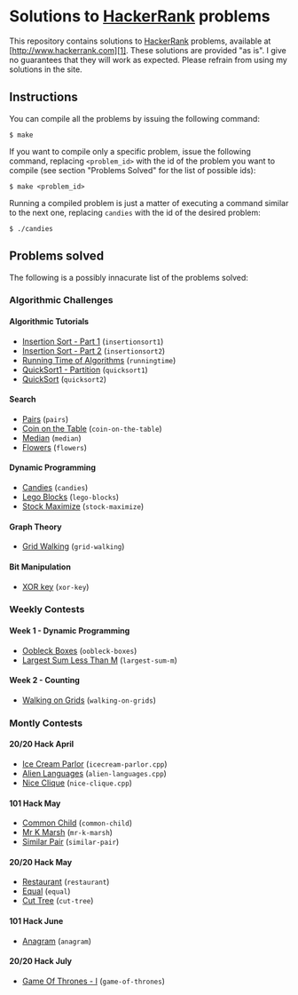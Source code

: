 # Solutions to [HackerRank][1] problems

This repository contains solutions to [HackerRank][1] problems, available at
[http://www.hackerrank.com][1]. These solutions are provided "as is". I give no
guarantees that they will work as expected. Please refrain from using my
solutions in the site.

## Instructions

You can compile all the problems by issuing the following command:

    $ make

If you want to compile only a specific problem, issue the following command,
replacing `<problem_id>` with the id of the problem you want to compile (see
section "Problems Solved" for the list of possible ids):

    $ make <problem_id>

Running a compiled problem is just a matter of executing a command similar to
the next one, replacing `candies` with the id of the desired problem:

    $ ./candies

## Problems solved

The following is a possibly innacurate list of the problems solved:

### Algorithmic Challenges

#### Algorithmic Tutorials

* [Insertion Sort - Part 1][insertionsort1] (`insertionsort1`)
* [Insertion Sort - Part 2][insertionsort2] (`insertionsort2`)
* [Running Time of Algorithms][runningtime] (`runningtime`)
* [QuickSort1 - Partition][quicksort1] (`quicksort1`)
* [QuickSort][quicksort2] (`quicksort2`)

#### Search

* [Pairs][pairs] (`pairs`)
* [Coin on the Table][coin-on-the-table] (`coin-on-the-table`)
* [Median][median] (`median`)
* [Flowers][flowers] (`flowers`)

#### Dynamic Programming

* [Candies][candies] (`candies`)
* [Lego Blocks][lego-blocks] (`lego-blocks`)
* [Stock Maximize][stock-maximize] (`stock-maximize`)

#### Graph Theory

* [Grid Walking][grid-walking] (`grid-walking`)

#### Bit Manipulation

* [XOR key][xor-key] (`xor-key`)

### Weekly Contests

#### Week 1 - Dynamic Programming

* [Oobleck Boxes][oobleck-boxes] (`oobleck-boxes`)
* [Largest Sum Less Than M][largest-sum-m] (`largest-sum-m`)

#### Week 2 - Counting

* [Walking on Grids][walking-on-grids] (`walking-on-grids`)

### Montly Contests

#### 20/20 Hack April

* [Ice Cream Parlor][icecream-parlor] (`icecream-parlor.cpp`)
* [Alien Languages][alien-languages] (`alien-languages.cpp`)
* [Nice Clique][nice-clique] (`nice-clique.cpp`)

#### 101 Hack May

* [Common Child][common-child] (`common-child`)
* [Mr K Marsh][mr-k-marsh] (`mr-k-marsh`)
* [Similar Pair][similar-pair] (`similar-pair`)

#### 20/20 Hack May

* [Restaurant][restaurant] (`restaurant`)
* [Equal][equal] (`equal`)
* [Cut Tree][cut-tree] (`cut-tree`)

#### 101 Hack June

* [Anagram][anagram] (`anagram`)

#### 20/20 Hack July

* [Game Of Thrones - I][game-of-thrones] (`game-of-thrones`)

[1]: http://www.hackerrank.com
[alien-languages]: http://www.hackerrank.com/contests/monthly/challenges/alien-languages
[candies]: http://www.hackerrank.com/challenges/candies
[coin-on-the-table]: http://www.hackerrank.com/challenges/coin-on-the-table
[common-child]: http://www.hackerrank.com/contests/101hack/challenges/common-child
[cut-tree]: http://www.hackerrank.com/contests/may13/challenges/cutTree
[equal]: http://www.hackerrank.com/contests/may13/challenges/equal
[flowers]: http://www.hackerrank.com/challenges/flowers
[grid-walking]: http://www.hackerrank.com/challenges/grid-walking
[icecream-parlor]: http://www.hackerrank.com/contests/monthly/challenges/icecream-parlor
[insertionsort1]: http://www.hackerrank.com/challenges/insertionsort1
[insertionsort2]: http://www.hackerrank.com/challenges/insertionsort2
[largest-sum-m]: http://www.hackerrank.com/challenges/largest-sum-m
[lego-blocks]: http://www.hackerrank.com/challenges/lego-blocks
[median]: http://www.hackerrank.com/challenges/median
[mr-k-marsh]: http://www.hackerrank.com/contests/101hack/challenges/mr-k-marsh
[nice-clique]: http://www.hackerrank.com/contests/monthly/challenges/niceClique
[oobleck-boxes]: http://www.hackerrank.com/challenges/oobleck-boxes
[pairs]: http://www.hackerrank.com/challenges/pairs
[quicksort1]: http://www.hackerrank.com/challenges/quicksort1
[quicksort2]: http://www.hackerrank.com/challenges/quicksort2
[restaurant]: http://www.hackerrank.com/contests/may13/challenges/restaurant
[runningtime]: http://www.hackerrank.com/challenges/runningtime
[similar-pair]: http://www.hackerrank.com/contests/101hack/challenges/similarpair
[stock-maximize]: http://www.hackerrank.com/challenges/stockmax
[walking-on-grids]: http://www.hackerrank.com/challenges/walking-on-grids
[xor-key]: http://www.hackerrank.com/challenges/xor-key
[anagram]: http://www.hackerrank.com/contests/101june13/challenges/anagram
[game-of-thrones]: http://www.hackerrank.com/contests/july13/challenges/game-of-thrones
